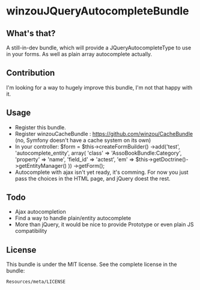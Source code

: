 winzouJQueryAutocompleteBundle
============

What's that?
--------------
A still-in-dev bundle, which will provide a JQueryAutocompleteType to use in your forms.
As well as plain array autocomplete actually.

Contribution
----------
I'm looking for a way to hugely improve this bundle, I'm not that happy with it.

Usage
------
  - Register this bundle.
  - Register winzouCacheBundle : https://github.com/winzou/CacheBundle (no, Symfony doesn't have a cache system on its own)
  - In your controller:
    $form = $this->createFormBuilder()
        ->add('test', 'autocomplete_entity', array(
            'class' => 'AssoBookBundle:Category',
            'property' => 'name',
            'field_id' => 'actest',
            'em' => $this->getDoctrine()->getEntityManager()
        ))
        ->getForm();
  - Autocomplete with ajax isn't yet ready, it's comming. For now you just pass the choices in the HTML page, and jQuery doest the rest.

Todo
-----
  - Ajax autocompletion
  - Find a way to handle plain/entity autocomplete
  - More than jQuery, it would be nice to provide Prototype or even plain JS compatibility

License
--------
This bundle is under the MIT license. See the complete license in the bundle:

    Resources/meta/LICENSE